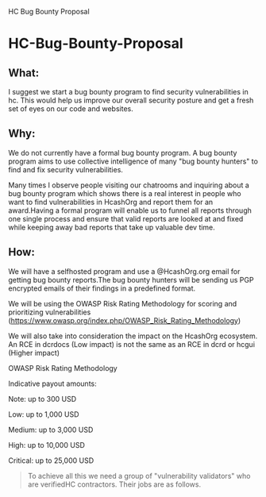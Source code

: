 HC Bug Bounty Proposal
# HC-Bug-Bounty-Proposal
## What:

I suggest we start a bug bounty program to find security vulnerabilities in hc. This would help us improve our overall security posture and get a fresh set of eyes on our code and websites.

## Why:
We do not currently have a formal bug bounty program. A bug bounty program aims to use collective intelligence of many "bug bounty hunters" to find and fix security vulnerabilities.

Many times I observe people visiting our chatrooms and inquiring about a bug bounty program which shows there is a real interest in people who want to find vulnerabilities in HcashOrg and report them for an award.Having a formal program will enable us to funnel all reports through one single process and ensure that valid reports are looked at and fixed while keeping away bad reports that take up valuable dev time.

## How:
We will have a selfhosted program and use a @HcashOrg.org email for getting bug bounty reports.The bug bounty hunters will be sending us PGP encrypted emails of their findings in a predefined format.

We will be using the OWASP Risk Rating Methodology for scoring and prioritizing vulnerabilities (https://www.owasp.org/index.php/OWASP_Risk_Rating_Methodology)


We will also take into consideration the impact on the HcashOrg ecosystem. An RCE in dcrdocs (Low impact) is not the same as an RCE in dcrd or hcgui (Higher impact)

OWASP Risk Rating Methodology

Indicative payout amounts:

Note: up to 300 USD

Low: up to 1,000 USD

Medium: up to 3,000 USD

High: up to 10,000 USD

Critical: up to 25,000 USD

> To achieve all this we need a group of "vulnerability validators" who are verifiedHC contractors. Their jobs are as follows.